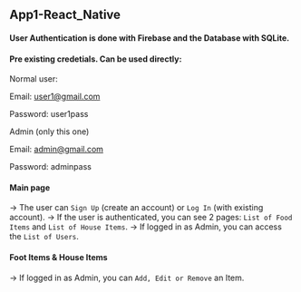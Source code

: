 ## App1-React_Native

#### User Authentication is done with Firebase and the Database with SQLite. 

#### Pre existing credetials. Can be used directly:
Normal user: 

Email: user1@gmail.com

Password: user1pass

Admin (only this one)

Email: admin@gmail.com

Password: adminpass

#### Main page
-> The user can `Sign Up` (create an account) or `Log In` (with existing account).
-> If the user is authenticated, you can see 2 pages: `List of Food Items` and `List of House Items`.
-> If logged in as Admin, you can access the `List of Users`.

#### Foot Items & House Items
-> If logged in as Admin, you can `Add, Edit or Remove` an Item. 
